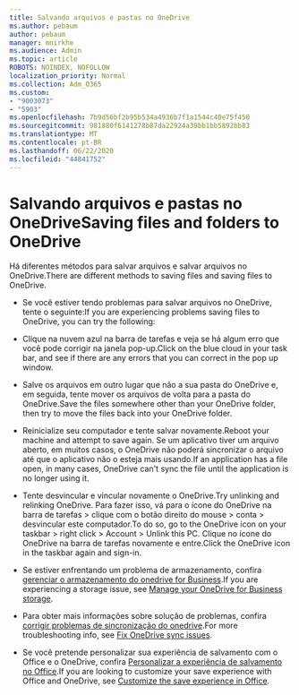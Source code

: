 ```yaml
---
title: Salvando arquivos e pastas no OneDrive
ms.author: pebaum
author: pebaum
manager: mnirkhe
ms.audience: Admin
ms.topic: article
ROBOTS: NOINDEX, NOFOLLOW
localization_priority: Normal
ms.collection: Adm_O365
ms.custom:
- "9003073"
- "5903"
ms.openlocfilehash: 7b9d56bf2b95b534a4936b7f1a1544c40e75f450
ms.sourcegitcommit: 981880f6141278b87da22924a39bb1bb5892bb83
ms.translationtype: MT
ms.contentlocale: pt-BR
ms.lasthandoff: 06/22/2020
ms.locfileid: "44841752"
---
```

# <a name="saving-files-and-folders-to-onedrive"></a><span data-ttu-id="40148-102">Salvando arquivos e pastas no OneDrive</span><span class="sxs-lookup"><span data-stu-id="40148-102">Saving files and folders to OneDrive</span></span>

<span data-ttu-id="40148-103">Há diferentes métodos para salvar arquivos e salvar arquivos no OneDrive.</span><span class="sxs-lookup"><span data-stu-id="40148-103">There are different methods to saving files and saving files to OneDrive.</span></span>

- <span data-ttu-id="40148-104">Se você estiver tendo problemas para salvar arquivos no OneDrive, tente o seguinte:</span><span class="sxs-lookup"><span data-stu-id="40148-104">If you are experiencing problems saving files to OneDrive, you can try the following:</span></span>

- <span data-ttu-id="40148-105">Clique na nuvem azul na barra de tarefas e veja se há algum erro que você pode corrigir na janela pop-up.</span><span class="sxs-lookup"><span data-stu-id="40148-105">Click on the blue cloud in your task bar, and see if there are any errors that you can correct in the pop up window.</span></span>
- <span data-ttu-id="40148-106">Salve os arquivos em outro lugar que não a sua pasta do OneDrive e, em seguida, tente mover os arquivos de volta para a pasta do OneDrive.</span><span class="sxs-lookup"><span data-stu-id="40148-106">Save the files somewhere other than your OneDrive folder, then try to move the files back into your OneDrive folder.</span></span>
- <span data-ttu-id="40148-107">Reinicialize seu computador e tente salvar novamente.</span><span class="sxs-lookup"><span data-stu-id="40148-107">Reboot your machine and attempt to save again.</span></span> <span data-ttu-id="40148-108">Se um aplicativo tiver um arquivo aberto, em muitos casos, o OneDrive não poderá sincronizar o arquivo até que o aplicativo não o esteja mais usando.</span><span class="sxs-lookup"><span data-stu-id="40148-108">If an application has a file open, in many cases, OneDrive can't sync the file until the application is no longer using it.</span></span>
- <span data-ttu-id="40148-109">Tente desvincular e vincular novamente o OneDrive.</span><span class="sxs-lookup"><span data-stu-id="40148-109">Try unlinking and relinking OneDrive.</span></span> <span data-ttu-id="40148-110">Para fazer isso, vá para o ícone do OneDrive na barra de tarefas > clique com o botão direito do mouse > conta > desvincular este computador.</span><span class="sxs-lookup"><span data-stu-id="40148-110">To do so, go to the OneDrive icon on your taskbar > right click > Account > Unlink this PC.</span></span> <span data-ttu-id="40148-111">Clique no ícone do OneDrive na barra de tarefas novamente e entre.</span><span class="sxs-lookup"><span data-stu-id="40148-111">Click the OneDrive icon in the taskbar again and sign-in.</span></span>
- <span data-ttu-id="40148-112">Se estiver enfrentando um problema de armazenamento, confira [gerenciar o armazenamento do onedrive for Business](https://support.microsoft.com/office/31519161-059c-4764-b6f8-f5cd29f7fe68).</span><span class="sxs-lookup"><span data-stu-id="40148-112">If you are experiencing a storage issue, see  [Manage your OneDrive for Business storage](https://support.microsoft.com/office/31519161-059c-4764-b6f8-f5cd29f7fe68).</span></span>
- <span data-ttu-id="40148-113">Para obter mais informações sobre solução de problemas, confira [corrigir problemas de sincronização do onedrive](https://docs.microsoft.com/alchemyinsights/fix-onedrive-sync-issues).</span><span class="sxs-lookup"><span data-stu-id="40148-113">For more troubleshooting info, see  [Fix OneDrive sync issues](https://docs.microsoft.com/alchemyinsights/fix-onedrive-sync-issues).</span></span>  
- <span data-ttu-id="40148-114">Se você pretende personalizar sua experiência de salvamento com o Office e o OneDrive, confira [Personalizar a experiência de salvamento no Office](https://support.microsoft.com/office/786200a7-f5f2-4d26-a3ae-b78c60dd5d3b).</span><span class="sxs-lookup"><span data-stu-id="40148-114">If you are looking to customize your save experience with Office and OneDrive, see  [Customize the save experience in Office](https://support.microsoft.com/office/786200a7-f5f2-4d26-a3ae-b78c60dd5d3b).</span></span>
